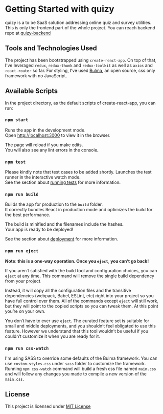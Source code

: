 # Getting Started with quizy

quizy is a to be SaaS solution addressing online quiz and survey utilities. This is only the frontend part of the whole project. You can reach backend repo at [quizy-backend](https://github.com/emredalkiran/quizy)

## Tools and Technologies Used

The project has been bootstrapped using `create-react-app`. On top of that, I've leveraged `redux`, `redux-thunk` and `redux-toolkit` as well as `axios` and `react-router` so far. For styling, I've used [Bulma](https://bulma.io/), an open source, css only framework with no JavaScript.

## Available Scripts

In the project directory, as the default scripts of create-react-app, you can run:

### `npm start`

Runs the app in the development mode.\
Open [http://localhost:3000](http://localhost:3000) to view it in the browser.

The page will reload if you make edits.\
You will also see any lint errors in the console.

### `npm test`

Please kindly note that test cases to be added shortly.
Launches the test runner in the interactive watch mode.\
See the section about [running tests](https://facebook.github.io/create-react-app/docs/running-tests) for more information.

### `npm run build`

Builds the app for production to the `build` folder.\
It correctly bundles React in production mode and optimizes the build for the best performance.

The build is minified and the filenames include the hashes.\
Your app is ready to be deployed!

See the section about [deployment](https://facebook.github.io/create-react-app/docs/deployment) for more information.

### `npm run eject`

**Note: this is a one-way operation. Once you `eject`, you can’t go back!**

If you aren’t satisfied with the build tool and configuration choices, you can `eject` at any time. This command will remove the single build dependency from your project.

Instead, it will copy all the configuration files and the transitive dependencies (webpack, Babel, ESLint, etc) right into your project so you have full control over them. All of the commands except `eject` will still work, but they will point to the copied scripts so you can tweak them. At this point you’re on your own.

You don’t have to ever use `eject`. The curated feature set is suitable for small and middle deployments, and you shouldn’t feel obligated to use this feature. However we understand that this tool wouldn’t be useful if you couldn’t customize it when you are ready for it.

### `npm run css-watch`

I'm using SASS to override some defaults of the Bulma framework. You can use `custom-styles.css` under `sass` folder to customize the framework. Running `npm css-watch` command will build a fresh css file named `main.css` and will follow any changes you made to compile a new version of the `main.css`.

## License

This project is licensed under [MIT License](https://opensource.org/licenses/MIT)
